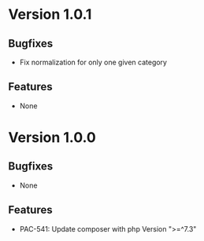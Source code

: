 # Version 1.0.1
## Bugfixes

* Fix normalization for only one given category

## Features

* None

# Version 1.0.0

## Bugfixes

* None

## Features

* PAC-541: Update composer with php Version ">=^7.3"